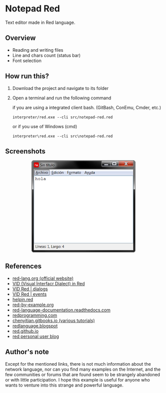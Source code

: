 # Notepad Red
Text editor made in Red language.

## Overview
* Reading and writing files
* Line and chars count (status bar)
* Font selection

## How run this?

1. Download the project and navigate to its folder

2. Open a terminal and run the following command

    if you are using a integrated client bash. (GitBash, ConEmu, Cmder, etc.)
    ```
    interpreter/red.exe --cli src/notepad-red.red
    ```

    or if you use of Windows (cmd)
    ```
    interpreter\red.exe --cli src\notepad-red.red
    ```


## Screenshots
<p align="center">
    <img src=".resources/screenshots/NotepadRed_2.png" width="334">
</p>

## References
* [red-lang.org (official website)](https://www.red-lang.org/p/documentation.html)
* [VID (Visual Interfacr Dialect) in Red](https://www.red-by-example.org/vid.html)
* [VID Red | dialogs](https://www.red-by-example.org/vid.html#15)
* [VID Red | events](https://www.red-by-example.org/#cat-e04)
* [helpin.red](https://helpin.red/Introduction.html)
* [red-by-example.org](https://www.red-by-example.org/)
* [red-language-documentation.readthedocs.com](https://red-language-documentation.readthedocs.io/en/latest/Coding-Style-Guide/)
* [redprogramming.com](https://redprogramming.com/Getting%20Started.html)
* [chenyitian.gitbooks.io (various tutorials)](https://chenyitian.gitbooks.io/getting-started-with-red/content/docs/fundamentals.html#37-loops)
* [redlanguage.blogspot](https://redlanguageblog.blogspot.com/)
* [red.github.io](https://red.github.io/)
* [red personal user blog](https://jennyk36.blogspot.com/)

## Author's note

Except for the mentioned links, there is not much information about the 
network language, nor can you find many examples on the Internet, and 
the few communities or forums that are found seem to be strangely 
abandoned or with little participation. I hope this example is useful 
for anyone who wants to venture into this strange and powerful language.



<!-- sofware made in Argentina -->